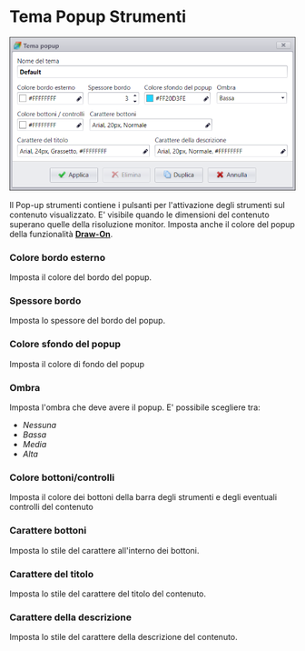 # Tema Popup Strumenti
![](/img/theme_toolspopup.png)

Il Pop-up strumenti contiene i pulsanti per l'attivazione degli strumenti sul contenuto visualizzato.
E' visibile quando le dimensioni del contenuto superano quelle della risoluzione monitor.
Imposta anche il colore del popup della funzionalità [__Draw-On__](/it/2.17/media-manager/features/draw-on.md).

### Colore bordo esterno
Imposta il colore del bordo del popup.

### Spessore bordo
Imposta lo spessore del bordo del popup.

### Colore sfondo del popup
Imposta il colore di fondo del popup

### Ombra
Imposta l'ombra che deve avere il popup. E' possibile scegliere tra:

* _Nessuna_
* _Bassa_
* _Media_
* _Alta_

### Colore bottoni/controlli
Imposta il colore dei bottoni della barra degli strumenti e degli eventuali controlli del contenuto

### Carattere bottoni
Imposta lo stile del carattere all'interno dei bottoni.

### Carattere del titolo
Imposta lo stile del carattere del titolo del contenuto.

### Carattere della descrizione
Imposta lo stile del carattere della descrizione del contenuto.
